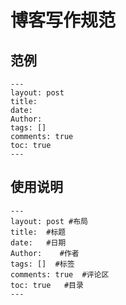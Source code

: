 # 博客写作规范
## 范例
    ---
    layout: post
    title: 
    date: 
    Author:  
    tags: []
    comments: true
    toc: true
    ---
    
    
## 使用说明
    ---  
    layout: post #布局  
    title:  #标题  
    date:   #日期  
    Author:    #作者  
    tags: []  #标签  
    comments: true  #评论区  
    toc: true   #目录 
    ---  
